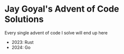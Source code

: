 # Jay Goyal's Advent of Code Solutions

Every single advent of code I solve will end up here

- 2023: Rust
- 2024: Go
